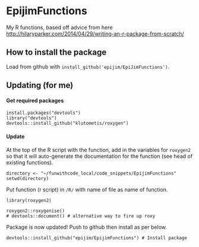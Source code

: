 # EpijimFunctions
My R functions, based off advice from here http://hilaryparker.com/2014/04/29/writing-an-r-package-from-scratch/


## How to install the package

Load from github with `install_github('epijim/EpiJimFunctions')`.

## Updating (for me)

#### Get required packages
```
install.packages("devtools")
library("devtools")
devtools::install_github("klutometis/roxygen")
```
#### Update
At the top of the R script with the function, add in the variables for `roxygen2` so that it will 
auto-generate the documentation for the function (see head of existing functions).

```
directory <- "~/funwithcode_local/code_snippets/EpijimFunctions"
setwd(directory)
```

Put function (r script) in `/R/` with name of file as name of function.

```
library(roxygen2)

roxygen2::roxygenise()
# devtools::document() # alternative way to fire up roxy
```

Package is now updated! Push to github then install as per below.

```
devtools::install_github("epijim/EpijimFunctions") # Install package
```
